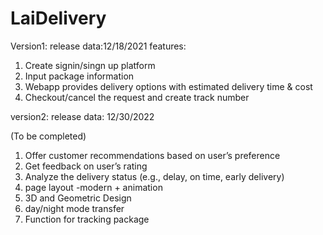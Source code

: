 # LaiDelivery

Version1: 
release data:12/18/2021
features:
1. Create signin/singn up platform 
2. Input package information
3. Webapp provides delivery options with estimated delivery time & cost
4. Checkout/cancel the request and create track number



version2:
release data: 12/30/2022

(To be completed)
1. Offer customer recommendations based on user’s preference 
2. Get feedback on user’s rating
3. Analyze the delivery status (e.g., delay, on time, early delivery)
4. page layout -modern + animation 
5. 3D and Geometric Design
6. day/night mode transfer
7. Function for tracking package
